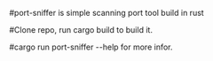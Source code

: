 #port-sniffer is simple scanning port tool build in rust

#Clone repo, run cargo build to build it. 


#cargo run port-sniffer --help for more infor.
